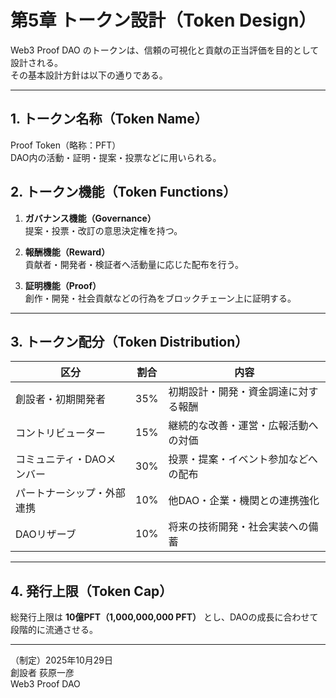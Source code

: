 # 第5章 トークン設計（Token Design）

Web3 Proof DAO のトークンは、信頼の可視化と貢献の正当評価を目的として設計される。  
その基本設計方針は以下の通りである。

---

## 1. トークン名称（Token Name）
Proof Token（略称：PFT）  
DAO内の活動・証明・提案・投票などに用いられる。

## 2. トークン機能（Token Functions）

1. **ガバナンス機能（Governance）**  
   提案・投票・改訂の意思決定権を持つ。

2. **報酬機能（Reward）**  
   貢献者・開発者・検証者へ活動量に応じた配布を行う。

3. **証明機能（Proof）**  
   創作・開発・社会貢献などの行為をブロックチェーン上に証明する。

---

## 3. トークン配分（Token Distribution）

| 区分 | 割合 | 内容 |
|------|------|------|
| 創設者・初期開発者 | 35% | 初期設計・開発・資金調達に対する報酬 |
| コントリビューター | 15% | 継続的な改善・運営・広報活動への対価 |
| コミュニティ・DAOメンバー | 30% | 投票・提案・イベント参加などへの配布 |
| パートナーシップ・外部連携 | 10% | 他DAO・企業・機関との連携強化 |
| DAOリザーブ | 10% | 将来の技術開発・社会実装への備蓄 |

---

## 4. 発行上限（Token Cap）
総発行上限は **10億PFT（1,000,000,000 PFT）** とし、DAOの成長に合わせて段階的に流通させる。

---

（制定）2025年10月29日  
創設者 荻原一彦  
Web3 Proof DAO
